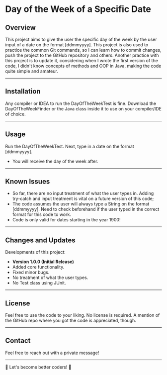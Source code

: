 # Day of the Week of a Specific Date

## Overview
This project aims to give the user the specific day of the week by the user input of a date on the format [ddmmyyyy]. 
This project is also used to practice the common Git commands, so I can learn how to commit changes, push the project
to the GitHub repository and others. Another practice with this project is to update it, considering when I wrote the first
version of the code, I didn't know concepts of methods and OOP in Java, making the code quite simple and amateur.

---

## Installation
Any compiler or IDEA to run the DayOfTheWeekTest is fine. 
Download the DayOfTheWeekFinder or the Java class inside it to use on your compiler/IDE of choice.

---

## Usage
Run the DayOfTheWeekTest. Next, type in a date on the format [ddmmyyyy].

- You will receive the day of the week after.

---

## Known Issues

- So far, there are no input treatment of what the user types in. Adding try-catch and input treatment is vital on a future version of this code;
- The code assumes the user will always type a String on the format [ddmmyyyy]. Need to check beforehand if the user typed in the correct format for this code to work.
- Code is only valid for dates starting in the year 1900!

---
## Changes and Updates
Developments of this project:

- **Version 1.0.0 (Initial Release)**
- Added core functionality.
- Fixed minor bugs.
- No treatment of what the user types.
- No Test class using JUnit.

---

## License
Feel free to use the code to your liking. No license is required. 
A mention of the GitHub repo where you got the code is appreciated, though.

---

## Contact
Feel free to reach out with a private message!



---

🚀 Let's become better coders! 🚀
